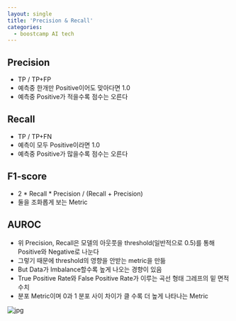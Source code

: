 ```yaml
---
layout: single
title: 'Precision & Recall'
categories:
  - boostcamp AI tech
---
```

## Precision
- TP / TP+FP
- 예측중 한개만 Positive이어도 맞아다면 1.0
- 예측중 Positive가 적을수록 점수는 오른다

## Recall
- TP / TP+FN
- 예측이 모두 Positive이라면 1.0
- 예측중 Positive가 많을수록 점수는 오른다

## F1-score
- 2 * Recall * Precision / (Recall + Precision)
- 둘을 조화롭게 보는 Metric

## AUROC
- 위 Precision, Recall은 모델의 아웃풋을 threshold(일반적으로 0.5)를 통해 Positive와 Negative로 나눈다 
- 그렇기 때문에 threshold의 영향을 안받는 metric을 만듦
- But Data가 Imbalance할수록 높게 나오는 경향이 있음
- True Positive Rate와 False Positive Rate가 이루는 곡선 형태 그레프의 밑 면적 수치
- 분포 Metric이며 0과 1 분포 사이 차이가 클 수록 더 높게 나타나는 Metric

![jpg](/assets/images/2022-04-20/AUROC.jpg)